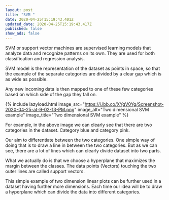```yaml
---
layout: post
title: "SVM "
date: 2020-04-25T15:19:43.401Z
updated_date: 2020-04-25T15:19:43.417Z
published: false
show_ads: false
---
```

SVM or support vector machines are supervised learning models that analyze data and recognize patterns on its own. They are used for both classification and regression analysis.

SVM model is the representation of the dataset as points in space, so that the example of the separate categories are divided by a clear gap which is as wide as possible.

Any new incoming data is then mapped to one of these few categories based on which side of the gap they fall on.

{% include lazyload.html image_src="https://i.ibb.co/XYgV0Yg/Screenshot-2020-04-25-at-9-02-13-PM.png" image_alt="Two dimensional SVM example" image_title="Two dimensional SVM example" %}

For example, in the above image we can clearly see that there are two categories in the dataset. Category blue and category pink.

Our aim to differentiate between the two categories. One simple way of doing that is to draw a line in between the two categories. But as we can see, there are a lot of lines which can clearly divide dataset into two parts.

What we actually do is that we choose a hyperplane that maximizes the margin between the classes. The data points (Vectors) touching the two outer lines are called support vectors.

This simple example of two dimension linear plots can be further used in a dataset having further more dimensions. Each time our idea will be to draw a hyperplane which can divide the data into different categories.

